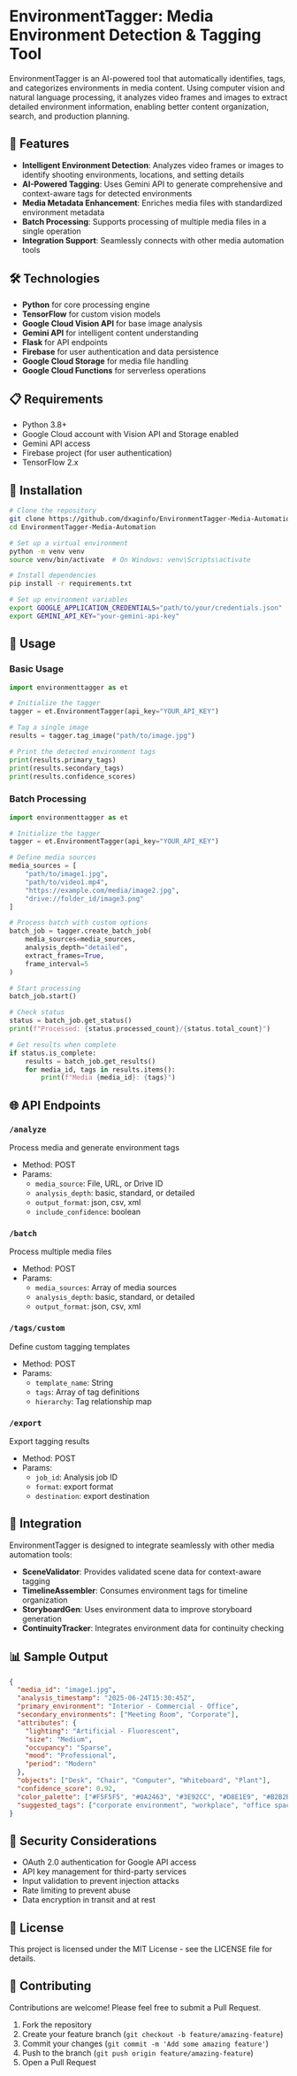 # EnvironmentTagger: Media Environment Detection & Tagging Tool

EnvironmentTagger is an AI-powered tool that automatically identifies, tags, and categorizes environments in media content. Using computer vision and natural language processing, it analyzes video frames and images to extract detailed environment information, enabling better content organization, search, and production planning.

## 🚀 Features

- **Intelligent Environment Detection**: Analyzes video frames or images to identify shooting environments, locations, and setting details
- **AI-Powered Tagging**: Uses Gemini API to generate comprehensive and context-aware tags for detected environments
- **Media Metadata Enhancement**: Enriches media files with standardized environment metadata
- **Batch Processing**: Supports processing of multiple media files in a single operation
- **Integration Support**: Seamlessly connects with other media automation tools

## 🛠️ Technologies

- **Python** for core processing engine
- **TensorFlow** for custom vision models
- **Google Cloud Vision API** for base image analysis
- **Gemini API** for intelligent content understanding
- **Flask** for API endpoints
- **Firebase** for user authentication and data persistence
- **Google Cloud Storage** for media file handling
- **Google Cloud Functions** for serverless operations

## 📋 Requirements

- Python 3.8+
- Google Cloud account with Vision API and Storage enabled
- Gemini API access
- Firebase project (for user authentication)
- TensorFlow 2.x

## 🔧 Installation

```bash
# Clone the repository
git clone https://github.com/dxaginfo/EnvironmentTagger-Media-Automation.git
cd EnvironmentTagger-Media-Automation

# Set up a virtual environment
python -m venv venv
source venv/bin/activate  # On Windows: venv\Scripts\activate

# Install dependencies
pip install -r requirements.txt

# Set up environment variables
export GOOGLE_APPLICATION_CREDENTIALS="path/to/your/credentials.json"
export GEMINI_API_KEY="your-gemini-api-key"
```

## 📖 Usage

### Basic Usage

```python
import environmenttagger as et

# Initialize the tagger
tagger = et.EnvironmentTagger(api_key="YOUR_API_KEY")

# Tag a single image
results = tagger.tag_image("path/to/image.jpg")

# Print the detected environment tags
print(results.primary_tags)
print(results.secondary_tags)
print(results.confidence_scores)
```

### Batch Processing

```python
import environmenttagger as et

# Initialize the tagger
tagger = et.EnvironmentTagger(api_key="YOUR_API_KEY")

# Define media sources
media_sources = [
    "path/to/image1.jpg",
    "path/to/video1.mp4",
    "https://example.com/media/image2.jpg",
    "drive://folder_id/image3.png"
]

# Process batch with custom options
batch_job = tagger.create_batch_job(
    media_sources=media_sources,
    analysis_depth="detailed",
    extract_frames=True,
    frame_interval=5
)

# Start processing
batch_job.start()

# Check status
status = batch_job.get_status()
print(f"Processed: {status.processed_count}/{status.total_count}")

# Get results when complete
if status.is_complete:
    results = batch_job.get_results()
    for media_id, tags in results.items():
        print(f"Media {media_id}: {tags}")
```

## 🌐 API Endpoints

### `/analyze`
Process media and generate environment tags
- Method: POST
- Params:
  - `media_source`: File, URL, or Drive ID
  - `analysis_depth`: basic, standard, or detailed
  - `output_format`: json, csv, xml
  - `include_confidence`: boolean

### `/batch`
Process multiple media files
- Method: POST
- Params:
  - `media_sources`: Array of media sources
  - `analysis_depth`: basic, standard, or detailed
  - `output_format`: json, csv, xml

### `/tags/custom`
Define custom tagging templates
- Method: POST
- Params:
  - `template_name`: String
  - `tags`: Array of tag definitions
  - `hierarchy`: Tag relationship map

### `/export`
Export tagging results
- Method: POST
- Params:
  - `job_id`: Analysis job ID
  - `format`: export format
  - `destination`: export destination

## 🔄 Integration

EnvironmentTagger is designed to integrate seamlessly with other media automation tools:

- **SceneValidator**: Provides validated scene data for context-aware tagging
- **TimelineAssembler**: Consumes environment tags for timeline organization
- **StoryboardGen**: Uses environment data to improve storyboard generation
- **ContinuityTracker**: Integrates environment data for continuity checking

## 📊 Sample Output

```json
{
  "media_id": "image1.jpg",
  "analysis_timestamp": "2025-06-24T15:30:45Z",
  "primary_environment": "Interior - Commercial - Office",
  "secondary_environments": ["Meeting Room", "Corporate"],
  "attributes": {
    "lighting": "Artificial - Fluorescent",
    "size": "Medium",
    "occupancy": "Sparse",
    "mood": "Professional",
    "period": "Modern"
  },
  "objects": ["Desk", "Chair", "Computer", "Whiteboard", "Plant"],
  "confidence_score": 0.92,
  "color_palette": ["#F5F5F5", "#0A2463", "#3E92CC", "#D8E1E9", "#B2B2B2"],
  "suggested_tags": ["corporate environment", "workplace", "office space", "meeting area", "business setting"]
}
```

## 🔐 Security Considerations

- OAuth 2.0 authentication for Google API access
- API key management for third-party services
- Input validation to prevent injection attacks
- Rate limiting to prevent abuse
- Data encryption in transit and at rest

## 📄 License

This project is licensed under the MIT License - see the LICENSE file for details.

## 🤝 Contributing

Contributions are welcome! Please feel free to submit a Pull Request.

1. Fork the repository
2. Create your feature branch (`git checkout -b feature/amazing-feature`)
3. Commit your changes (`git commit -m 'Add some amazing feature'`)
4. Push to the branch (`git push origin feature/amazing-feature`)
5. Open a Pull Request